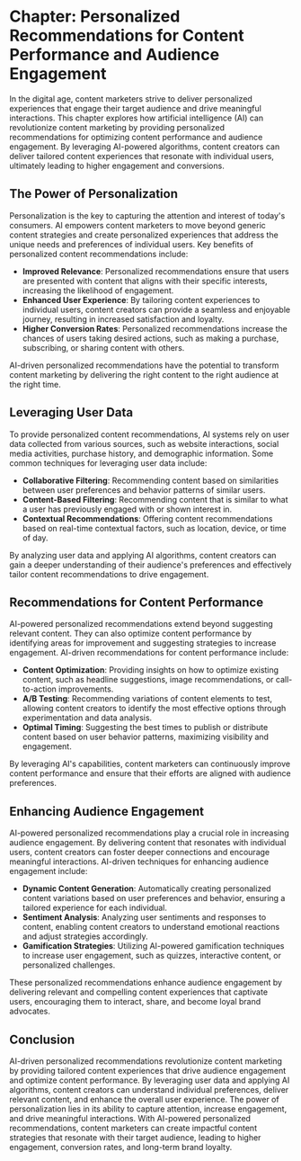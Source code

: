 Chapter: Personalized Recommendations for Content Performance and Audience Engagement
=====================================================================================

In the digital age, content marketers strive to deliver personalized experiences that engage their target audience and drive meaningful interactions. This chapter explores how artificial intelligence (AI) can revolutionize content marketing by providing personalized recommendations for optimizing content performance and audience engagement. By leveraging AI-powered algorithms, content creators can deliver tailored content experiences that resonate with individual users, ultimately leading to higher engagement and conversions.

The Power of Personalization
----------------------------

Personalization is the key to capturing the attention and interest of today's consumers. AI empowers content marketers to move beyond generic content strategies and create personalized experiences that address the unique needs and preferences of individual users. Key benefits of personalized content recommendations include:

* **Improved Relevance**: Personalized recommendations ensure that users are presented with content that aligns with their specific interests, increasing the likelihood of engagement.
* **Enhanced User Experience**: By tailoring content experiences to individual users, content creators can provide a seamless and enjoyable journey, resulting in increased satisfaction and loyalty.
* **Higher Conversion Rates**: Personalized recommendations increase the chances of users taking desired actions, such as making a purchase, subscribing, or sharing content with others.

AI-driven personalized recommendations have the potential to transform content marketing by delivering the right content to the right audience at the right time.

Leveraging User Data
--------------------

To provide personalized content recommendations, AI systems rely on user data collected from various sources, such as website interactions, social media activities, purchase history, and demographic information. Some common techniques for leveraging user data include:

* **Collaborative Filtering**: Recommending content based on similarities between user preferences and behavior patterns of similar users.
* **Content-Based Filtering**: Recommending content that is similar to what a user has previously engaged with or shown interest in.
* **Contextual Recommendations**: Offering content recommendations based on real-time contextual factors, such as location, device, or time of day.

By analyzing user data and applying AI algorithms, content creators can gain a deeper understanding of their audience's preferences and effectively tailor content recommendations to drive engagement.

Recommendations for Content Performance
---------------------------------------

AI-powered personalized recommendations extend beyond suggesting relevant content. They can also optimize content performance by identifying areas for improvement and suggesting strategies to increase engagement. AI-driven recommendations for content performance include:

* **Content Optimization**: Providing insights on how to optimize existing content, such as headline suggestions, image recommendations, or call-to-action improvements.
* **A/B Testing**: Recommending variations of content elements to test, allowing content creators to identify the most effective options through experimentation and data analysis.
* **Optimal Timing**: Suggesting the best times to publish or distribute content based on user behavior patterns, maximizing visibility and engagement.

By leveraging AI's capabilities, content marketers can continuously improve content performance and ensure that their efforts are aligned with audience preferences.

Enhancing Audience Engagement
-----------------------------

AI-powered personalized recommendations play a crucial role in increasing audience engagement. By delivering content that resonates with individual users, content creators can foster deeper connections and encourage meaningful interactions. AI-driven techniques for enhancing audience engagement include:

* **Dynamic Content Generation**: Automatically creating personalized content variations based on user preferences and behavior, ensuring a tailored experience for each individual.
* **Sentiment Analysis**: Analyzing user sentiments and responses to content, enabling content creators to understand emotional reactions and adjust strategies accordingly.
* **Gamification Strategies**: Utilizing AI-powered gamification techniques to increase user engagement, such as quizzes, interactive content, or personalized challenges.

These personalized recommendations enhance audience engagement by delivering relevant and compelling content experiences that captivate users, encouraging them to interact, share, and become loyal brand advocates.

Conclusion
----------

AI-driven personalized recommendations revolutionize content marketing by providing tailored content experiences that drive audience engagement and optimize content performance. By leveraging user data and applying AI algorithms, content creators can understand individual preferences, deliver relevant content, and enhance the overall user experience. The power of personalization lies in its ability to capture attention, increase engagement, and drive meaningful interactions. With AI-powered personalized recommendations, content marketers can create impactful content strategies that resonate with their target audience, leading to higher engagement, conversion rates, and long-term brand loyalty.
